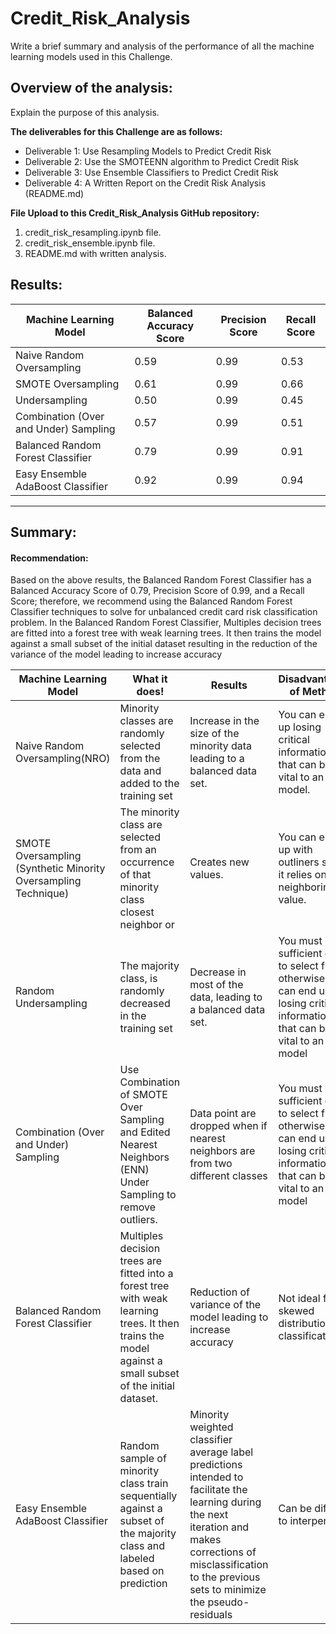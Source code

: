 # Credit_Risk_Analysis
 


Write a brief summary and analysis of the performance of all the machine learning models used in this Challenge.

## Overview of the analysis: 
Explain the purpose of this analysis.



**The deliverables for this Challenge are as follows:**
- Deliverable 1: Use Resampling Models to Predict Credit Risk
- Deliverable 2: Use the SMOTEENN algorithm to Predict Credit Risk
- Deliverable 3: Use Ensemble Classifiers to Predict Credit Risk
- Deliverable 4: A Written Report on the Credit Risk Analysis (README.md)

**File Upload to this Credit_Risk_Analysis GitHub repository:**
1. credit_risk_resampling.ipynb file.
2. credit_risk_ensemble.ipynb file.
3. README.md with written analysis.


## Results: 
Machine Learning Model | Balanced Accuracy Score| Precision Score| Recall Score
------------ | -------------  | ------------- | -------------
Naive Random Oversampling| 0.59 | 0.99|  0.53
SMOTE Oversampling | 0.61 | 0.99| 0.66
Undersampling | 0.50 | 0.99| 0.45
Combination (Over and Under) Sampling | 0.57 | 0.99| 0.51
Balanced Random Forest Classifier | 0.79 |  0.99 |  0.91 
Easy Ensemble AdaBoost Classifier | 0.92 | 0.99 | 0.94 

<hr> </hr>



## Summary: 

#### Recommendation: 
Based on the above results, the Balanced Random Forest Classifier has a Balanced Accuracy Score of 0.79, Precision Score of 0.99, and a Recall Score; therefore, we recommend using the Balanced Random Forest Classifier techniques to solve for unbalanced credit card risk classification problem. In the Balanced Random Forest Classifier, Multiples decision trees are fitted into a forest tree with weak learning trees. It then trains the model against a small subset of the initial dataset resulting in the reduction of the variance of the model leading to increase accuracy

Machine Learning Model | What it does!| Results  | Disadvantages of Method
------------ | -------------  | ------------- | -------------
Naive Random Oversampling(NRO)| Minority classes are randomly selected from the data and added to the training set | Increase in the size of the minority data leading to a balanced data set.| You can end up losing critical information that can be vital to an ML model.
SMOTE Oversampling (Synthetic Minority Oversampling Technique) | The minority class are selected from an occurrence of that minority class closest neighbor or | Creates new values. | You can end up with outliners since it relies on the neighboring value.
Random Undersampling | The majority class, is randomly decreased in the training set | Decrease in most of the data, leading to a balanced data set.|  You  must have sufficient data to select from; otherwise, we can end up losing critical information that can be vital to an ML model
Combination (Over and Under) Sampling | Use Combination of SMOTE Over Sampling and Edited Nearest Neighbors (ENN) Under Sampling to remove outliers.  | Data point are dropped when if nearest neighbors are from two different classes | You  must have sufficient data to select from; otherwise, we can end up losing critical information that can be vital to an ML model
Balanced Random Forest Classifier | Multiples decision trees are fitted into a forest tree with weak learning trees. It then trains the model against a small subset of the initial dataset. | Reduction of variance of the model leading to increase accuracy  | Not ideal for skewed distribution classification
Easy Ensemble AdaBoost Classifier | Random sample of minority class train sequentially against a subset of the majority class and labeled based on prediction | Minority weighted classifier average label predictions intended to facilitate the learning during the next iteration and makes corrections of misclassification to the previous sets to minimize the pseudo-residuals  | Can be difficult to interperet 



